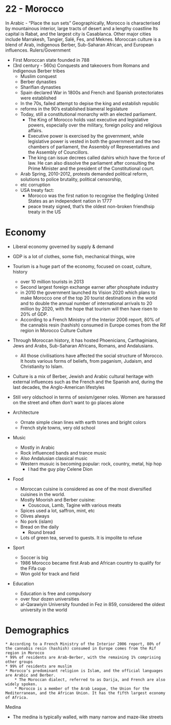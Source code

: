 22 - Morocco
====

In Arabic - “Place the sun sets” 
Geographically, Morocco is characterised by mountainous interior, large tracts of desert and a lengthy coastline 
Its capital is Rabat, and the largest city is Casablanca. Other major cities include Marrakesh, Tangier, Salé, Fes, and Meknes. 
Moroccan culture is a blend of Arab, indigenous Berber, Sub-Saharan African, and European influences.
Rulers/Government

* First Moroccan state founded in 788
* (3rd century - 560s) Conquests and takeovers from Romans and indigenous Berber tribes  
    * Muslim conquest
    * Berber dynasties
    * Sharifian dynasties
    * Spain declared War in 1800s and French and Spanish protectoriates were established
    * In the 70s, failed attempt to depise the king and establish republic
    * reforms in the 90’s established biameral legislature
    * Today, still a  constitutional monarchy with an elected parliament. 
        * The King of Morocco holds vast executive and legislative powers, especially over the military, foreign policy and religious affairs. 
        * Executive power is exercised by the government, while legislative power is vested in both the government and the two chambers of parliament, the Assembly of Representatives and the Assembly of Councillors. 
        * The king can issue decrees called dahirs which have the force of law. He can also dissolve the parliament after consulting the Prime Minister and the president of the Constitutional court.
    * Arab Spring, 2010-2012, protests demanded political reform, solutions to police brutality, political censorship,
    * etc corruption
    * USA treaty fact:  
        * Morocco was the first nation to recognise the fledgling United States as an independent nation in 1777
        * peace treaty signed, that’s the oldest non-broken friendhsip treaty in the US

Economy
===

* Liberal economy governed by supply & demand
* GDP is a lot of clothes, some fish, mechanical things, wire
* Tourism is a huge part of the economy, focused on coast, culture, history  
    * over 10 million tourists in 2013
    * Second largest foreign exchange earner after phosphate industry 
    * in 2010 the government launched its Vision 2020 which plans to make Morocco one of the top 20 tourist destinations in the world and to double the annual number of international arrivals to 20 million by 2020, with the hope that tourism will then have risen to 20% of GDP.
    * According to a French Ministry of the Interior 2006 report, 80% of the cannabis resin (hashish) consumed in Europe comes from the Rif region in Morocco 
Culture
Culture

* Through Moroccan history, it has hosted Phoenicians, Carthaginians, Jews and Arabs, Sub-Saharan Africans, Romans, and Andalusians. 
    * All those civilisations have affected the social structure of Morocco. It hosts various forms of beliefs, from paganism, Judaism, and Christianity to Islam.
* Culture is a mix of Berber, Jewish and Arabic cultural heritage with external influences such as the French and the Spanish and, during the last decades, the Anglo-American lifestyles
* Still very oldschool in terms of sexism/gener roles.  Women are harassed on the street and often don’t want to go places alone
* Architecture  
    * Ornate simple clean lines with earth tones and bright colors
    * French style towns, very old school
* Music  
    * Mostly in Arabic
    * Rock influenced bands and trance music
    * Also Andalusian classical music
    * Western musuic is becoming popular: rock, country, metal, hip hop  
        * I had the guy play Celene Dion 
* Food  
    * Moroccan cuisine is considered as one of the most diversified cuisines in the world. 
    * Mostly Moorish and Berber cuisine:  
        * Couscous, Lamb, Tagine with various meats
    * Spices used a lot, saffron, mint, etc
    * Olives always
    * No pork (islam)
    * Bread on the daily  
        * Round bread
    * Lots of green tea, served to guests.  It is impolite to refuse
* Sport  
    * Soccer is big
    * 1986 Morocco became first Arab and African country  to qualify for the Fifa cup
    * Won gold for track and field
* Education  
    * Education is free and compulsory
    * over four dozen universities
    * al-Qarawiyin University founded in Fez in 859, considered the oldest university in the world 

Demographics 
===
    * According to a French Ministry of the Interior 2006 report, 80% of the cannabis resin (hashish) consumed in Europe comes from the Rif region in Morocco 
    * 99% of residents are Arab-Berber, with the remaining 1% comprising other groups 
    * 99% of residents are muslim 
    * Morocco’s predominant religion is Islam, and the official languages are Arabic and Berber.  
        * The Moroccan dialect, referred to as Darija, and French are also widely spoken.  
        * Morocco is a member of the Arab League, the Union for the Mediterranean, and the African Union. It has the fifth largest economy of Africa.
Medina

* The medina is typically walled, with many narrow and maze-like streets
